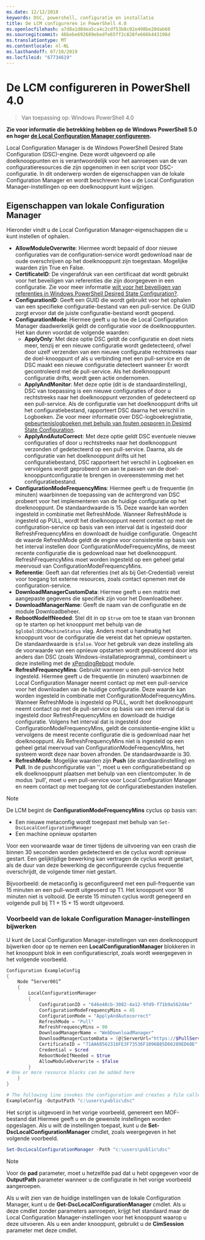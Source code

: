 ```yaml
---
ms.date: 12/12/2018
keywords: DSC, powershell, configuratie en installatie
title: De LCM configureren in PowerShell 4.0
ms.openlocfilehash: a7d8a1d8dea5ca4c2cdf53b8c02e498be20dab60
ms.sourcegitcommit: 46bebe692689ebedfe65ff2c828fe666b443198d
ms.translationtype: MT
ms.contentlocale: nl-NL
ms.lasthandoff: 07/10/2019
ms.locfileid: "67734619"
---
```

# <a name="configuring-the-lcm-in-powershell-40"></a>De LCM configureren in PowerShell 4.0

>Van toepassing op: Windows PowerShell 4.0

**Zie voor informatie die betrekking hebben op de Windows PowerShell 5.0 en hoger [de Local Configuration Manager configureren](metaConfig.md).**

Local Configuration Manager is de Windows PowerShell Desired State Configuration (DSC)-engine.
Deze wordt uitgevoerd op alle doelknooppunten en is verantwoordelijk voor het aanroepen van de van configuratieresources die zijn opgenomen in een script voor DSC-configuratie.
In dit onderwerp worden de eigenschappen van de lokale Configuration Manager en wordt beschreven hoe u de Local Configuration Manager-instellingen op een doelknooppunt kunt wijzigen.

## <a name="local-configuration-manager-properties"></a>Eigenschappen van lokale Configuration Manager

Hieronder vindt u de Local Configuration Manager-eigenschappen die u kunt instellen of ophalen.

- **AllowModuleOverwrite**: Hiermee wordt bepaald of door nieuwe configuraties van de configuration-service wordt gedownload naar de oude overschrijven op het doelknooppunt zijn toegestaan. Mogelijke waarden zijn True en False.
- **CertificateID**: De vingerafdruk van een certificaat dat wordt gebruikt voor het beveiligen van referenties die zijn doorgegeven in een configuratie. Zie voor meer informatie [wilt voor het beveiligen van referenties in Windows PowerShell Desired State Configuration?](https://blogs.msdn.microsoft.com/powershell/2014/01/31/want-to-secure-credentials-in-windows-powershell-desired-state-configuration/).
- **ConfigurationID**: Geeft een GUID die wordt gebruikt voor het ophalen van een specifieke configuratie-bestand van een pull-service. De GUID zorgt ervoor dat de juiste configuratie-bestand wordt geopend.
- **ConfigurationMode**: Hiermee geeft u op hoe de Local Configuration Manager daadwerkelijk geldt de configuratie voor de doelknooppunten. Het kan duren voordat de volgende waarden:
  - **ApplyOnly**: Met deze optie DSC geldt de configuratie en doet niets meer, tenzij er een nieuwe configuratie wordt gedetecteerd, ofwel door uzelf verzenden van een nieuwe configuratie rechtstreeks naar de doel-knooppunt of als u verbinding met een pull-service en de DSC maakt een nieuwe configuratie detecteert wanneer Er wordt gecontroleerd met de pull-service. Als het doelknooppunt configuratie drifts, wordt geen actie ondernomen.
  - **ApplyAndMonitor**: Met deze optie (dit is de standaardinstelling), DSC van toepassing is een nieuwe configuraties of door u rechtstreeks naar het doelknooppunt verzonden of gedetecteerd op een pull-service. Als de configuratie van het doelknooppunt drifts uit het configuratiebestand, rapporteert DSC daarna het verschil in Logboeken. Zie voor meer informatie over DSC-logboekregistratie, [gebeurtenislogboeken met behulp van fouten opsporen in Desired State Configuration](http://blogs.msdn.com/b/powershell/archive/2014/01/03/using-event-logs-to-diagnose-errors-in-desired-state-configuration.aspx).
  - **ApplyAndAutoCorrect**: Met deze optie geldt DSC eventuele nieuwe configuraties of door u rechtstreeks naar het doelknooppunt verzonden of gedetecteerd op een pull-service. Daarna, als de configuratie van het doelknooppunt drifts uit het configuratiebestand, DSC rapporteert het verschil in Logboeken en vervolgens wordt geprobeerd om aan te passen van de doel-knooppuntconfiguratie te brengen in overeenstemming met het configuratiebestand.
- **ConfigurationModeFrequencyMins**: Hiermee geeft u de frequentie (in minuten) waarbinnen de toepassing van de achtergrond van DSC probeert voor het implementeren van de huidige configuratie op het doelknooppunt. De standaardwaarde is 15. Deze waarde kan worden ingesteld in combinatie met RefreshMode. Wanneer RefreshMode is ingesteld op PULL, wordt het doelknooppunt neemt contact op met de configuration-service op basis van een interval dat is ingesteld door RefreshFrequencyMins en downloadt de huidige configuratie. Ongeacht de waarde RefreshMode geldt de engine voor consistentie op basis van het interval instellen door ConfigurationModeFrequencyMins, de meest recente configuratie die is gedownload naar het doelknooppunt. RefreshFrequencyMins moet worden ingesteld op een geheel getal meervoud van ConfigurationModeFrequencyMins.
- **Referentie**: Geeft aan dat referenties (net als bij Get-Credential) vereist voor toegang tot externe resources, zoals contact opnemen met de configuration-service.
- **DownloadManagerCustomData**: Hiermee geeft u een matrix met aangepaste gegevens die specifiek zijn voor het Downloadbeheer.
- **DownloadManagerName**: Geeft de naam van de configuratie en de module Downloadbeheer.
- **RebootNodeIfNeeded**: Stel dit in op `$true` om toe te staan van bronnen op te starten op het knooppunt met behulp van de `$global:DSCMachineStatus` vlag. Anders moet u handmatig het knooppunt voor de configuratie die vereist dat het opnieuw opstarten. De standaardwaarde is `$false`. Voor het gebruik van deze instelling als de voorwaarde van een opnieuw opstarten wordt gepubliceerd door iets anders dan DSC (zoals Windows-installatieprogramma), combineert u deze instelling met de [xPendingReboot](https://github.com/powershell/xpendingreboot) module.
- **RefreshFrequencyMins**: Gebruikt wanneer u een pull-service hebt ingesteld. Hiermee geeft u de frequentie (in minuten) waarbinnen de Local Configuration Manager neemt contact op met een pull-service voor het downloaden van de huidige configuratie. Deze waarde kan worden ingesteld in combinatie met ConfigurationModeFrequencyMins. Wanneer RefreshMode is ingesteld op PULL, wordt het doelknooppunt neemt contact op met de pull-service op basis van een interval dat is ingesteld door RefreshFrequencyMins en downloadt de huidige configuratie. Volgens het interval dat is ingesteld door ConfigurationModeFrequencyMins, geldt de consistentie-engine klikt u vervolgens de meest recente configuratie die is gedownload naar het doelknooppunt. Als RefreshFrequencyMins niet is ingesteld op een geheel getal meervoud van ConfigurationModeFrequencyMins, het systeem wordt deze naar boven afronden. De standaardwaarde is 30.
- **RefreshMode**: Mogelijke waarden zijn **Push** (de standaardinstelling) en **Pull**. In de pushconfiguratie van '', moet u een configuratiebestand op elk doelknooppunt plaatsen met behulp van een clientcomputer. In de modus 'pull', moet u een pull-service voor Local Configuration Manager en neem contact op met toegang tot de configuratiebestanden instellen.

> [!NOTE]
> De LCM begint de **ConfigurationModeFrequencyMins** cyclus op basis van:
>
> - Een nieuwe metaconfig wordt toegepast met behulp van `Set-DscLocalConfigurationManager`
> - Een machine opnieuw opstarten
>
> Voor een voorwaarde waar de timer tijdens de uitvoering van een crash die binnen 30 seconden worden gedetecteerd en de cyclus wordt opnieuw gestart.
> Een gelijktijdige bewerking kan vertragen de cyclus wordt gestart, als de duur van deze bewerking de geconfigureerde cyclus frequentie overschrijdt, de volgende timer niet gestart.
>
> Bijvoorbeeld: de metaconfig is geconfigureerd met een pull-frequentie van 15 minuten en een pull-wordt uitgevoerd op T1.  Het knooppunt voor 16 minuten niet is voltooid.  De eerste 15 minuten cyclus wordt genegeerd en volgende pull bij T1 + 15 + 15 wordt uitgevoerd.

### <a name="example-of-updating-local-configuration-manager-settings"></a>Voorbeeld van de lokale Configuration Manager-instellingen bijwerken

U kunt de Local Configuration Manager-instellingen van een doelknooppunt bijwerken door op te nemen een **LocalConfigurationManager** blokkeren in het knooppunt blok in een configuratiescript, zoals wordt weergegeven in het volgende voorbeeld.

```powershell
Configuration ExampleConfig
{
    Node “Server001”
    {
        LocalConfigurationManager
        {
            ConfigurationID = "646e48cb-3082-4a12-9fd9-f71b9a562d4e"
            ConfigurationModeFrequencyMins = 45
            ConfigurationMode = "ApplyAndAutocorrect"
            RefreshMode = "Pull"
            RefreshFrequencyMins = 90
            DownloadManagerName = "WebDownloadManager"
            DownloadManagerCustomData = (@{ServerUrl="https://$PullService/psdscpullserver.svc"})
            CertificateID = "71AA68562316FE3F73536F1096B85D66289ED60E"
            Credential = $cred
            RebootNodeIfNeeded = $true
            AllowModuleOverwrite = $false
        }
# One or more resource blocks can be added here
    }
}

# The following line invokes the configuration and creates a file called Server001.meta.mof at the specified path
ExampleConfig -OutputPath "c:\users\public\dsc"
```

Het script is uitgevoerd in het vorige voorbeeld, genereert een MOF-bestand dat Hiermee geeft u en de gewenste instellingen worden opgeslagen.
Als u wilt de instellingen toepast, kunt u de **Set-DscLocalConfigurationManager** cmdlet, zoals weergegeven in het volgende voorbeeld.

```powershell
Set-DscLocalConfigurationManager -Path "c:\users\public\dsc"
```

> [!NOTE]
> Voor de **pad** parameter, moet u hetzelfde pad dat u hebt opgegeven voor de **OutputPath** parameter wanneer u de configuratie in het vorige voorbeeld aangeroepen.

Als u wilt zien van de huidige instellingen van de lokale Configuration Manager, kunt u de **Get-DscLocalConfigurationManager** cmdlet.
Als u deze cmdlet zonder parameters aanroepen, krijgt het standaard maar de Local Configuration Manager-instellingen voor het knooppunt waarop u deze uitvoeren.
Als u een ander knooppunt, gebruikt u de **CimSession** parameter met deze cmdlet.
